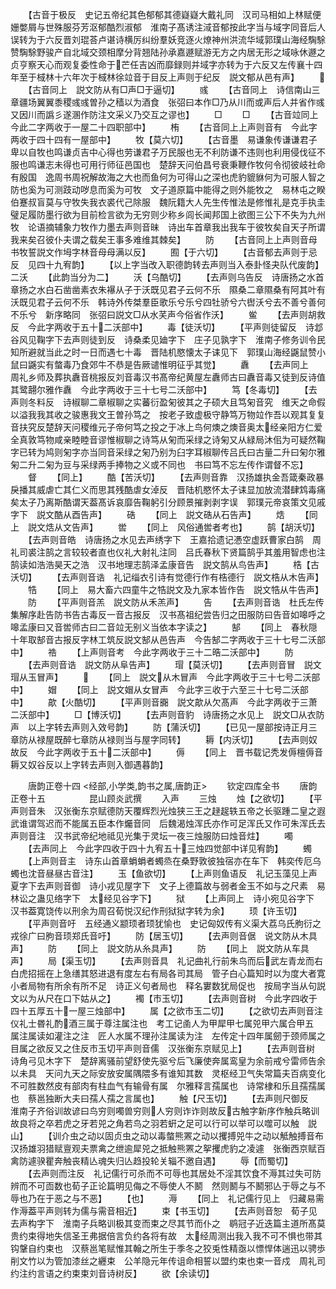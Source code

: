 <!-- { "loadSidebar": true } -->
　　【古音于极反　史记五帝纪其色郁郁其德嶷嶷大戴礼同　汉司马相如上林赋便姗嫳屑与世殊服芬芳沤郁酷烈淑郁　淮南子髙诱注淢音郁按此字当与域字同音后人误转为于六反晋刘琨荅卢谌诗横厉纠纷羣妖竞逐火燎神州洪流华域郭璞山海经騊駼赞騊駼野骏产自北域交颈相摩分背翘陆孙承嘉遯赋游无方之内居无形之域咏休遯之贞亨察天心而观复委性命于芒任吉凶而靡録则并域字亦转为于六反又左传襄十四年至于棫林十六年次于棫林徐竝音于目反上声则于纪反　説文郁从邑有声】
　　
　　【古音同上　説文防从有□声□于逼切】
　　彧
　　【古音同上　诗信南山三章疆场翼翼黍稷彧彧曽孙之穑以为酒食　张弨曰本作□乃从川而或声后人并省作彧又因川而譌彡遂溷作防注文采义乃交互之谬也】
　　□
　　□
　　【古音竝同上　今此二字两收于一屋二十四职部中】
　　栯
　　【古音同上上声则音有　今此字两收于四十四有一屋部中】
　　牧【莫六切】
　　【古音墨　易谦象传谦谦君子卑以自牧也鸣谦贞吉中心得也劳谦君子万民服也无不利防谦不违则也利用侵伐征不服也鸣谦志未得也可用行师征邑国也　楚辞天问伯昌号衰秉鞭作牧何令彻彼岐社命有殷国　逸周书周祝解故海之大也而鱼何为可得山之深也虎豹貔貅何为可服人智之防也奚为可测跂动哕息而奚为可牧　文子道原篇中能得之则外能牧之　易林屯之睽伯蹇叔盲莫与守牧失我衣裘代己除服　魏阮籍大人先生传惟法是修惟礼是克手执圭璧足履防墨行欲为目前检言欲为无穷则少称乡闾长闻邦国上欲图三公下不失为九州牧　论语摘辅象力牧作力墨去声则音昧　诗出车首章我出我车于彼牧矣自天子所谓我来矣召彼仆夫谓之载矣王事多难维其棘矣】
　　防
　　【古音同上上声则音母　书牧誓説文作坶字林音母母满以反】
　　囿【于六切】
　　【古音郁去声则于忌反　见四十九宥韵】
　　【以上字当改入职德韵转去声则当入泰卦怪夬队代废韵】二沃
　　【此韵当分为二】
　　沃【乌酷切】
　　【去声则乌告反　诗唐扬之水首章扬之水白石凿凿素衣朱襮从子于沃既见君子云何不乐　隰桑二章隰桑有阿其叶有沃既见君子云何不乐　韩诗外传桀羣臣歌乐兮乐兮四牡骄兮六辔沃兮去不善兮善何不乐兮　新序略同　张弨曰説文□从水芺声今俗省作沃】
　　鲎
　　【去声则胡救反　今此字两收于五十二沃部中】
　　毒【徒沃切】
　　【平声则徒留反　诗邶谷风见鞠字下去声则徒到反　诗桑柔见廸字下　庄子见孰字下　淮南子修务训令民知所避就当此之时一日而遇七十毒　晋陆机愍懐太子诔见下　郭璞山海经鼷鼠赞小鼠曰鼷实有螫毒乃食郊牛不恭是告厥谴惟明征乎其觉】
　　纛
　　【去声同上　周礼乡师及葬执纛音桃报反刘音毒汉书髙帝纪黄屋左纛师古曰纛音毒又徒到反诗值其鹭翿尔雅作纛　今此字两收于三十七号二沃部中】
　　笃【冬毒切】
　　【去声则冬料反　诗椒聊二章椒聊之实蕃衍盈匊彼其之子硕大且笃匊音究　维天之命假以溢我我其收之骏惠我文王曽孙笃之　按老子致虚极守静笃万物竝作吾以观其复复音扶究反楚辞天问稷维元子帝何笃之投之于冰上鸟何燠之燠音奥太经亲阳方仁爱全真敦笃物咸亲睦睦音谬惟椒聊之诗笃从匊而采绿之诗匊又从緑局沐佀为可疑然鞠字已转为鸠则匊字亦当同音采绿之匊乃别为臼字耳椒聊传吕氏曰古量二升曰匊尔雅匊二升二匊为豆与采绿两手捧物之义或不同也　书曰笃不忘左传作谓督不忘】
　　督
　　【同上】
　　酷【苦沃切】
　　【去声则音靠　汉扬雄执金吾箴秦政暴戾播其威虐亡其仁义而思其残酷虐女淖反　晋陆机愍怀太子诔显加放流潜肆鸩毒痛矣太子乃离斯酷谓天葢髙诉哀靡告鞠躬引分顾景摧剥剥字误　郭璞元帝哀策文见戚字下　説文酷从酉告声】
　　硞
　　【同上　説文硞从石告声】
　　焅
　　【同上　説文焅从文告声】
　　喾
　　【同上　风俗通喾者考也】
　　鹄【胡沃切】
　　【去声则音皓　诗唐扬之水见去声绣字下　王嘉拾遗记慿空虚跃曹家白鹄　周礼司裘注鹄之言较较者直也仪礼大射礼注同　吕氏春秋下贤篇鹄乎其羞用智虑也注鹄读如浩浩昊天之浩　汉书地理志鹄泽孟康音告　説文鹄从鸟告声】
　　梏【古沃切】
　　【去声则音诰　礼记缁衣引诗有觉德行作有梏德行　説文梏从木告声】
　　牿
　　【同上　易大畜六四童牛之牿説文及九家本皆作告　説文牿从牛告声】
　　防
　　【平声则音羔　説文防从禾羔声】
　　告
　　【去声则音诰　杜氏左传集解序赴告防书告古毒反一音古报反　汉书髙祖纪尝告归之田服防曰告音如嗥呼之嗥孟康曰又音喾师古曰二音竝无别义当依本字读之】
　　郜
　　【同上　春秋隠十年取郜音古报反字林工筑反説文郜从邑告声　今告郜二字两收于三十七号二沃部中】
　　祰
　　【上声则音考　今此字两收于三十二晧二沃部中】
　　防
　　【去声则音诰　説文防从阜告声】
　　瑁【莫沃切】
　　【去声则音冒　説文瑁从玉冒声】
　　
　　【同上　説文从木冒声　今此字两收于三十七号二沃部中】
　　媢
　　【同上　説文媢从女冒声　今此字三收于六至三十七号二沃部中】
　　歊【火酷切】
　　【平声则音嚻　説文歊从欠髙声　今此字两收于三萧二沃部中】
　　□【博沃切】
　　【去声则音豹　诗唐扬之水见上　説文□从衣防声　以上字转去声则入效号韵】
　　防【蒲沃切】
　　【已见一屋部按诗正月三章防从禄屋既醉七章防从禄则当与屋字同转】
　　耨【内沃切】
　　【去声则奴故反　今此字两收于五十二沃部中】
　　傉
　　【同上　晋书载记秃发傉檀傉音耨又奴谷反以上字转去声则入御遇暮韵】

　　唐韵正卷十四
<经部,小学类,韵书之属,唐韵正>
　　钦定四库全书
　　唐韵正卷十五　　　　　昆山顾炎武撰
　　入声
　　三烛
　　烛【之欲切】
　　【平声则音朱　汉张衡东京赋德防天覆辉烈光烛狭三王之趢趗轶五帝之长驱踵二皇之遐武谁谓驾迟而不能属五臣本作爥音同　后魏渴烛浑氏亦作可足浑氏又作可朱浑氏去声则音注　汉书武帝纪地祗见光集于灵坛一夜三烛服防曰烛音炷】
　　噣
　　【去声同上　今此字四收于四十九宥五十三烛四觉部中详见宥韵】
　　蠋
　　【上声则音主　诗东山首章蜎蜎者蠋烝在桑野敦彼独宿亦在车下　韩奕传厄乌蠋也沈音昼昼古音注】
　　玉【鱼欲切】
　　【上声则鱼语反　礼记玉藻见上声夏字下去声则音御　诗小戎见屋字下　文子上德篇故与弱者金玉不如与之尺素　易林讼之蛊见络字下　太经见谷字下】
　　狱
　　【上声同上　诗小宛见谷字下　汉书葢寛饶传以刑余为周召荀悦汉纪作刑狱狱字转为余】
　　顼【许玉切】
　　【平声则音吁　五经通义颛顼者顼犹愉也　史记匈奴传有义渠大荔乌氏朐衍之戎徐广曰胊音顼郑氏音吁】
　　防【居玉切】
　　【去声则音倨　说文防从木具声】
　　防
　　【同上　説文防从糸具声】
　　防
　　【同上　説文防从车具声】
　　局【渠玉切】
　　【去声则音具　礼记曲礼行前朱鸟而后武左青龙而右白虎招摇在上急缮其怒进退有度左右有局各司其局　管子白心篇知时以为度大者寛小者局物有所余有所不足　诗正义句者局也　释名寠数犹局促也　按局字当从句説文以为从尺在口下姑从之】
　　襡【市玉切】
　　【去声则音树　今此字四收于四十五厚五十一屋三烛部中】
　　属【之欲市玉二切】
　　【之欲切去声则音注　仪礼士昬礼酌酒三属于尊注属注也　考工记圅人为甲犀甲七属兕甲六属合甲五　属注属读如灌注之注　匠人水属不理孙注属读为注　左传定十四年属劒于颈师属之目属之欲反又之住反市玉切平声则音儒　汉张衡东京赋见上】
　　【去声则音树　诗角弓见木字下　楚辞离骚前望舒使先驱兮后飞廉使奔属鸾皇为余前戒兮雷师告余以未具　天问九天之际安放安属隅隈多有谁知其数　灵枢经卫气失常篇夫百病变化不可胜数然皮有部肉有柱血气有输骨有属　尔雅释言孺属也　诗常棣和乐且孺孺属也　蔡邕独断大夫曰孺人孺之言属也】
　　触【尺玉切】
　　【去声则尺御反　淮南子齐俗训故谚曰鸟穷则噣兽穷则人穷则诈诈则故反古触字新序作触兵略训故良将之卒若虎之牙若兕之角若鸟之羽若蚈之足可以行可以举可以噬可以触　説山】
　　【训介虫之动以固贞虫之动以毒螫熊罴之动以攫搏兕牛之动以觝触搏音布　汉扬雄羽猎赋亶观夫票禽之绁逾犀兕之抵触熊罴之挐攫虎豹之凌遽　张衡西京赋百禽防遽骙瞿奔触丧精亾魂失归亾趋投轮关辎不邀自遇】
　　辱【而蜀切】
　　【去声则而注反　礼记儒行可杀而不可辱也其居处不淫其饮食不溽其过失可防辨而不可靣数也荀子正论篇明见侮之不辱使人不鬭　然则鬭与不鬭邪亾于辱之与不辱也乃在于恶之与不恶】
　　【也】
　　溽
　　【同上　礼记儒行见上　归藏易需作溽葢平声则转为儒与需音相近】
　　束【书玉切】
　　【去声则音恕　荀子见去声构字下　淮南子兵略训极其变而束之尽其节而仆之　鹖冠子近迭篇主道所髙莫贵约束得地失信圣王弗据倍言负约各将有故　太经周测出我入我不可不惧也带其钩鞶自约束也　汉蔡邕笔赋惟其翰之所生于季冬之狡兎性精亟以慓悍体遄迅以骋歩削文竹以为管加漆丝之纒束　公羊隐元年传诅命相誓以盟约束也束一音戍　周礼司约注约言语之约束束刘音诗树反】
　　欲【余读切】
